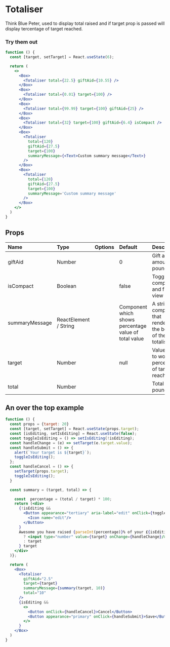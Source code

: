 # Totaliser

Think Blue Peter, used to display total raised and if target prop is passed will display tercentage of target reached.

### Try them out

```.jsx
function () {
  const [target, setTarget] = React.useState(6);

  return (
    <>
      <Box>
        <Totaliser total={22.5} giftAid={10.55} />
      </Box>
      <Box>
        <Totaliser total={0.01} target={100} />
      </Box>
      <Box>
        <Totaliser total={99.99} target={100} giftAid={25} />
      </Box>
      <Box>
        <Totaliser total={32} target={100} giftAid={6.4} isCompact />
      </Box>
      <Box>
        <Totaliser
          total={120}
          giftAid={27.5}
          target={100}
          summaryMessage={<Text>Custom summary message</Text>}
        />
      </Box>
      <Box>
        <Totaliser
          total={120}
          giftAid={27.5}
          target={100}
          summaryMessage='Custom summary message'
        />
      </Box>
    </>
  )
}
```

## Props

| Name           | Type                  | Options | Default                                               | Description                                                       |
| :------------- | :-------------------- | :-----: | :---------------------------------------------------- | :---------------------------------------------------------------- |
| giftAid        | Number                |         | 0                                                     | Gift aid amount in pounds                                         |
| isCompact      | Boolean               |         | false                                                 | Toggle compact and full view mode.                                |
| summaryMessage | ReactElement / String |         | Component which shows percentage value of total value | A string or component that renders at the bottom of the totaliser |
| target         | Number                |         | null                                                  | Value used to work out percentage of target reached               |
| total          | Number                |         |                                                       | Total in pounds                                                   |

## An over the top example

```.jsx
function () {
  const props = {target: 20}
  const [target, setTarget] = React.useState(props.target);
  const [isEditing, setIsEditing] = React.useState(false);
  const toggleIsEditing = () => setIsEditing(!isEditing);
  const handleChange = (e) => setTarget(e.target.value);
  const handleSubmit = () => {
    alert(`Your target is ${target}`);
    toggleIsEditing();
  };
  const handleCancel = () => {
    setTarget(props.target);
    toggleIsEditing();
  }

  const summary = (target, total) => {

    const  percentage = (total / target) * 100;
    return (<div>
      {!isEditing &&
        <Button appearance="tertiary" aria-label="edit" onClick={toggleIsEditing}>
          <Icon name="edit"/>
        </Button>
      }
      Awesome you have raised {parseInt(percentage)}% of your £{isEditing
        ? <input type="number" value={target} onChange={handleChange}/>
        : target
      } target
    </div>
  )};

  return (
    <Box>
      <Totaliser
        giftAid="2.5"
        target={target}
        summaryMessage={summary(target, 10)}
        total="10"
      />
      {isEditing &&
        <>
          <Button onClick={handleCancel}>Cancel</Button>
          <Button appearance="primary" onClick={handleSubmit}>Save</Button>
        </>
      }
    </Box>
  )
}
```
